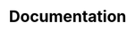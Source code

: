 ---
title: "Documentation"
css: "scss/docs.scss"

LinkTitle: "Documentation"


section1:
  title: KubeSphere Documentation
  content: Learn how to build and manage cloud-native applications using KubeSphere Container Platform. Get documentation, example code, tutorials, and more.
  image: /images/docs/banner.png

sectionLink:
  docs:
    title: Popular Pages
    description: Learn how to use KubeSphere with these quickstarts, tutorials, and examples. 
    list:
      - /docs/quick-start/all-in-one-on-linux
      - /docs/quick-start/minimal-kubesphere-on-k8s
      - /docs/quick-start/minimal-kubesphere-on-minikube
      - /docs/quick-start/create-workspace-and-project
      - /docs/introduction/what-is-kubesphere
      - /docs/pluggable-components
      - /docs/installing-on-linux/introduction/multioverview
      - /docs/pluggable-components/app-store
      - /docs/pluggable-components/devops
      - /docs/multicluster-management
      - /docs/project-user-guide/configuration/image-registry
      - /docs/devops-user-guide/how-to-use/create-a-pipeline-using-jenkinsfile
      - /docs/devops-user-guide/how-to-use/create-a-pipeline-using-graphical-editing-panel
      - /docs/project-user-guide/image-builder/source-to-image
      - /docs/application-store/app-lifecycle-management
      
  videos:
    title: Popular Videos
    description: Watch video tutorials to learn about KubeSphere.
    list:
      - link: https://www.youtube.com/watch?v=PtVQZVb3AgE
        text: All-in-one installation
      - link: https://www.youtube.com/watch?v=nYOYk3VTSgo&t=9s
        text: Multi-node installation
      - link: https://www.youtube.com/watch?v=c3V-2RX9yGY&t=160s
        text: A complete walkthrough to the KubeSphere DevOps system

section3:
  title: Run KubeSphere and Kubernetes Stack from the Cloud Service
  description: Cloud Providers are providing KubeSphere as a cloud-hosted service for users, helping you to create a highly available Kubernetes cluster managed by KubeSphere within minutes via several clicks. It enables you to use the cloud-hosted Kubernetes services out of the box.
  list:
    - image: /images/docs/aws.jpg
      content: AWS Quickstart
      link: https://aws.amazon.com/quickstart/architecture/qingcloud-kubesphere/
    - image: /images/docs/microsoft-azure.jpg
      content: Azure Marketplace
      link: https://market.azure.cn/marketplace/apps/qingcloud.kubesphere
    - image: /images/docs/qingcloud.svg
      content: QingCloud QKE
      link: https://www.qingcloud.com/products/kubesphereqke/

  titleRight: Want to host KubeSphere on your cloud or your solution?
  btnContent: Partner with us
  btnLink: /partner/
---